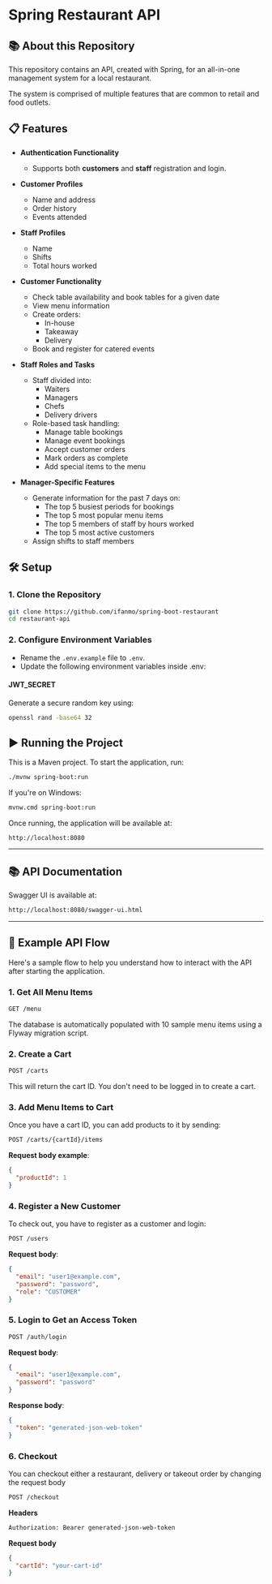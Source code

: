 # Spring Restaurant API

## 📚 About this Repository 

This repository contains an API, created with Spring, for an all-in-one management system for a local restaurant.

The system is comprised of multiple features that are common to retail and food outlets.


## 📋 Features

- **Authentication Functionality**
    - Supports both **customers** and **staff** registration and login.

- **Customer Profiles**
    - Name and address
    - Order history
    - Events attended

- **Staff Profiles**
    - Name
    - Shifts
    - Total hours worked

- **Customer Functionality**
    - Check table availability and book tables for a given date
    - View menu information
    - Create orders:
        - In-house
        - Takeaway
        - Delivery
    - Book and register for catered events

- **Staff Roles and Tasks**
    - Staff divided into:
        - Waiters
        - Managers
        - Chefs
        - Delivery drivers
    - Role-based task handling:
        - Manage table bookings
        - Manage event bookings
        - Accept customer orders
        - Mark orders as complete
        - Add special items to the menu
        

- **Manager-Specific Features**
    - Generate information for the past 7 days on:
        - The top 5 busiest periods for bookings
        - The top 5 most popular menu items
        - The top 5 members of staff by hours worked
        - The top 5 most active customers
    - Assign shifts to staff members

## 🛠️ Setup

### 1. Clone the Repository

```bash
git clone https://github.com/ifanmo/spring-boot-restaurant
cd restaurant-api
```

### 2. Configure Environment Variables
- Rename the ``.env.example`` file to ``.env``.
- Update the following environment variables inside .env:

#### JWT_SECRET

Generate a secure random key using:

```bash
openssl rand -base64 32
```
## ▶️ Running the Project

This is a Maven project. To start the application, run:

```bash
./mvnw spring-boot:run
```

If you're on Windows:

```bash
mvnw.cmd spring-boot:run
```

Once running, the application will be available at:

```arduino
http://localhost:8080
```

---

## 📚 API Documentation

Swagger UI is available at:

```bash
http://localhost:8080/swagger-ui.html
```

---

## 🧪 Example API Flow

Here's a sample flow to help you understand how to interact with the API after starting the application.

### 1. Get All Menu Items

```bash
GET /menu
```

The database is automatically populated with 10 sample menu items using a Flyway migration script.

### 2. Create a Cart

```bash
POST /carts
```

This will return the cart ID. You don't need to be logged in to create a cart.

### 3. Add Menu Items to Cart

Once you have a cart ID, you can add products to it by sending:

```bash
POST /carts/{cartId}/items
```

**Request body example**:
```json
{
  "productId": 1
}
```

### 4. Register a New Customer
To check out, you have to register as a customer and login:

```bash
POST /users
```

**Request body**:

```json
{
  "email": "user1@example.com",
  "password": "password",
  "role": "CUSTOMER"
}
```

### 5. Login to Get an Access Token

```bash
POST /auth/login 
```

**Request body**:
```json
{
  "email": "user1@example.com",
  "password": "password"
}
```

**Response body**:
```json
{
  "token": "generated-json-web-token"
}
```

### 6. Checkout
You can checkout either a restaurant, delivery or takeout order by changing the request body

```bash
POST /checkout 
```

**Headers**
```bash
Authorization: Bearer generated-json-web-token
```

**Request body**
```json
{
  "cartId": "your-cart-id"
}
```
